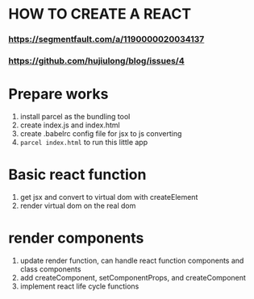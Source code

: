 # HOW TO CREATE A REACT

### https://segmentfault.com/a/1190000020034137
### https://github.com/hujiulong/blog/issues/4


# Prepare works
1. install parcel as the bundling tool 
2. create index.js and index.html
3. create .babelrc config file for jsx to js converting
4. `parcel index.html` to run this little app

# Basic react function
1. get jsx and convert to virtual dom with createElement
2. render virtual dom on the real dom

# render components
1. update render function, can handle react function components and class components
2. add createComponent, setComponentProps, and createComponent
3. implement react life cycle functions